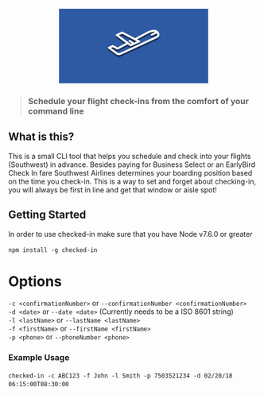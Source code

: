 <p align="center"><img src="./checked-in.png" height="150" width="300" /></p>

> ### Schedule your flight check-ins from the comfort of your command line

## What is this?

This is a small CLI tool that helps you schedule and check into your flights
(Southwest) in advance. Besides paying for Business Select or an EarlyBird Check
In fare Southwest Airlines determines your boarding position based on the time
you check-in. This is a way to set and forget about checking-in, you will always
be first in line and get that window or aisle spot!

## Getting Started

In order to use checked-in make sure that you have Node v7.6.0 or greater

`npm install -g checked-in`

# Options

`-c <confirmationNumber>` or `--confirmationNumber <confirmationNumber>`
<br>
`-d <date>` or `--date <date>` (Currently needs to be a ISO 8601 string)
<br>
`-l <lastName>` or `--lastName <lastName>`
<br>
`-f <firstName>` or `--firstName <firstName>`
<br>
`-p <phone>` or `--phoneNumber <phone>`

### Example Usage

`checked-in -c ABC123 -f John -l Smith -p 7503521234 -d 02/20/18 06:15:00T08:30:00`
